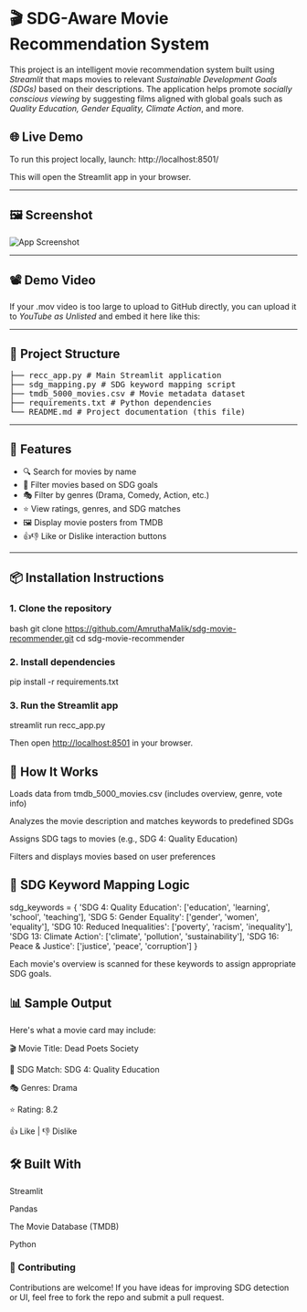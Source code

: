 # 🎬 SDG-Aware Movie Recommendation System

This project is an intelligent movie recommendation system built using *Streamlit* that maps movies to relevant *Sustainable Development Goals (SDGs)* based on their descriptions. The application helps promote *socially conscious viewing* by suggesting films aligned with global goals such as *Quality Education, Gender Equality, Climate Action*, and more.

## 🌐 Live Demo

To run this project locally, launch:
http://localhost:8501/


This will open the Streamlit app in your browser.

---

## 🖼 Screenshot

![App Screenshot](https://github.com/user-attachments/assets/5105973e-2ae8-4bc9-a571-57cfc661bdc7)


---

## 📽 Demo Video

If your .mov video is too large to upload to GitHub directly, you can upload it to *YouTube as Unlisted* and embed it here like this:

---

## 📁 Project Structure

<pre>├── recc_app.py # Main Streamlit application 
├── sdg_mapping.py # SDG keyword mapping script 
├── tmdb_5000_movies.csv # Movie metadata dataset 
├── requirements.txt # Python dependencies 
└── README.md # Project documentation (this file) </pre>


---

## 🚀 Features

- 🔍 Search for movies by name
- 🎯 Filter movies based on SDG goals
- 🎭 Filter by genres (Drama, Comedy, Action, etc.)
- ⭐ View ratings, genres, and SDG matches
- 🖼 Display movie posters from TMDB
- 👍👎 Like or Dislike interaction buttons

---

## 📦 Installation Instructions

### 1. Clone the repository

bash
git clone https://github.com/AmruthaMalik/sdg-movie-recommender.git
cd sdg-movie-recommender



### 2. Install dependencies

pip install -r requirements.txt

### 3. Run the Streamlit app

streamlit run recc_app.py


Then open [http://localhost:8501](http://localhost:8501) in your browser.

## 🍿 How It Works

Loads data from tmdb_5000_movies.csv (includes overview, genre, vote info)

Analyzes the movie description and matches keywords to predefined SDGs

Assigns SDG tags to movies (e.g., SDG 4: Quality Education)

Filters and displays movies based on user preferences


## 🎯 SDG Keyword Mapping Logic

sdg_keywords = {
    'SDG 4: Quality Education': ['education', 'learning', 'school', 'teaching'],
    'SDG 5: Gender Equality': ['gender', 'women', 'equality'],
    'SDG 10: Reduced Inequalities': ['poverty', 'racism', 'inequality'],
    'SDG 13: Climate Action': ['climate', 'pollution', 'sustainability'],
    'SDG 16: Peace & Justice': ['justice', 'peace', 'corruption']
}

Each movie's overview is scanned for these keywords to assign appropriate SDG goals.

## 📊 Sample Output
Here's what a movie card may include:

🎬 Movie Title: Dead Poets Society

🎯 SDG Match: SDG 4: Quality Education

🎭 Genres: Drama

⭐ Rating: 8.2

👍 Like | 👎 Dislike

## 🛠 Built With
Streamlit

Pandas

The Movie Database (TMDB)

Python

### 🤝 Contributing
Contributions are welcome! If you have ideas for improving SDG detection or UI, feel free to fork the repo and submit a pull request.